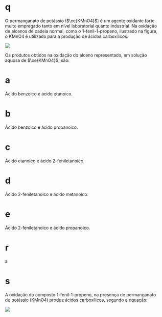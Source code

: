 # q
O permanganato de potássio ($\ce{KMnO4}$) é um agente oxidante forte muito empregado tanto em nível laboratorial quanto industrial. Na oxidação de alcenos de cadeia normal, como o 1-fenil-1-propeno, ilustrado na figura, o KMnO4 é utilizado para a produção de ácidos carboxílicos.

![](https://firebasestorage.googleapis.com/v0/b/firebase-enemio.appspot.com/o/questoes%2F194%2F2f83c5e5-6fef-851e-c012-689dcb8e8c18.png?alt=media\&token=7813b6e3-41f8-4dd8-82b0-265454a5bf44)

Os produtos obtidos na oxidação do alceno representado, em solução aquosa de $\ce{KMnO4}$, são:

# a
Ácido benzoico e ácido etanoico.

# b
Ácido benzoico e ácido propanoico.

# c
Ácido etanoico e ácido 2-feniletanoico.

# d
Ácido 2-feniletanoico e ácido metanoico.

# e
Ácido 2-feniletanoico e ácido propanoico.

# r
a

# s
A oxidação do composto 1-fenil-1-propeno, na presença de permanganato de potássio (KMnO4) produz ácidos carboxílicos, segundo a equação:

![](https://firebasestorage.googleapis.com/v0/b/firebase-enemio.appspot.com/o/questoes%2F194%2F0dd55034-cb61-4a82-de4b-dc11aefb8eb0.png?alt=media\&token=c7176214-3a86-4534-8a5c-9d7a2e4b7b86)

